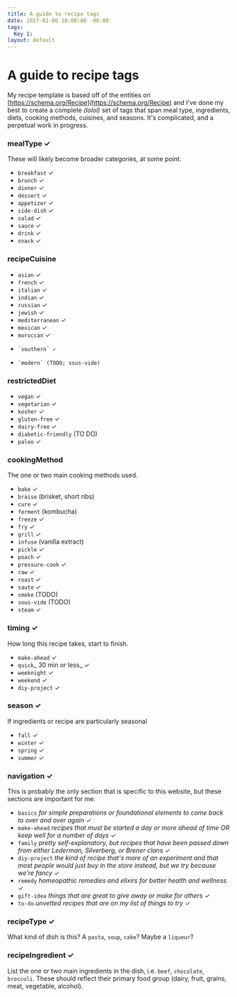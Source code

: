 ```yaml
---
title: A guide to recipe tags
date: 2017-01-06 18:00:00 -06:00
tags:
  Key 1:
layout: default
---
```


# A guide to recipe tags

My recipe template is based off of the entities on [https://schema.org/Recipe](https://schema.org/Recipe) and I've done my best to create a complete _(lolol)_ set of tags that span meal type, ingredients, diets, cooking methods, cuisines, and seasons. It's complicated, and a perpetual work in progress.

### mealType ✓

These will likely become broader categories, at some point.

*   `breakfast` ✓
*   `brunch` ✓
*   `dinner` ✓
*   `dessert` ✓
*   `appetizer` ✓
*   `side-dish` ✓
*   `salad` ✓
*   `sauce` ✓
*   `drink` ✓
*   `snack` ✓

### recipeCuisine

*   `asian` ✓
*   `french` ✓
*   `italian` ✓
*   `indian` ✓
*   `russian` ✓
*   `jewish` ✓
*   `mediterranean` ✓
*   `mexican` ✓
* 	`moroccan` ✓
*	  `southern` ✓
*	  `modern` (TODO; sous-vide)

### restrictedDiet

*   `vegan`  ✓
*   `vegetarian`  ✓
*   `kosher` ✓
*   `gluten-free`  ✓
*   `dairy-free`  ✓
*   `diabetic-friendly` (TO DO)
*   `paleo` ✓

### cookingMethod

The one or two main cooking methods used.

*   `bake`  ✓
*   `braise` (brisket, short ribs)
*   `cure`  ✓
*   `ferment` (kombucha)
*   `freeze`  ✓
*   `fry`  ✓
*   `grill`  ✓
*   `infuse` (vanilla extract)
*   `pickle` ✓
*   `poach` ✓
*   `pressure-cook`  ✓
*   `raw` ✓
*   `roast` ✓
*   `saute` ✓
*   `smoke` (TODO)
*   `sous-vide` (TODO)
*   `steam` ✓


### timing ✓

How long this recipe takes, start to finish.

*   `make-ahead`  ✓
*   `quick`_ 30 min or less_  ✓
*   `weeknight`  ✓
*   `weekend`  ✓
*   `diy-project`  ✓

### season ✓

If ingredients or recipe are particularly seasonal

*   `fall` ✓
*   `winter` ✓
*   `spring` ✓
*   `summer`  ✓

### navigation ✓

This is probably the only section that is specific to this website, but these sections are important for me:

*   `basics` _for simple preparations or foundational elements to come back to over and over again_  ✓
*   `make-ahead` _recipes that must be started a day or more ahead of time OR keep well for a number of days_  ✓
*   `family` _pretty self-explanatory, but recipes that have been passed down from either Lederman, Silverberg, or Brener clans_  ✓
*   `diy-project` _the kind of recipe that's more of an experiment and that most people would just buy in the store instead, but we try because we're fancy_  ✓
*   `remedy` _homeopathic remedies and elixirs for better health and wellness_  ✓
*   `gift-idea` _things that are great to give away or make for others_  ✓
*   `to-do` _unvetted recipes that are on my list of things to try_  ✓

### recipeType ✓

What kind of dish is this? A `pasta`, `soup`, `cake`? Maybe a `liqueur`?

### recipeIngredient ✓

List the one or two main ingredients in the dish, i.e. `beef`, `chocolate`, `broccoli`. These should reflect their primary food group (dairy, fruit, grains, meat, vegetable, alcohol).
